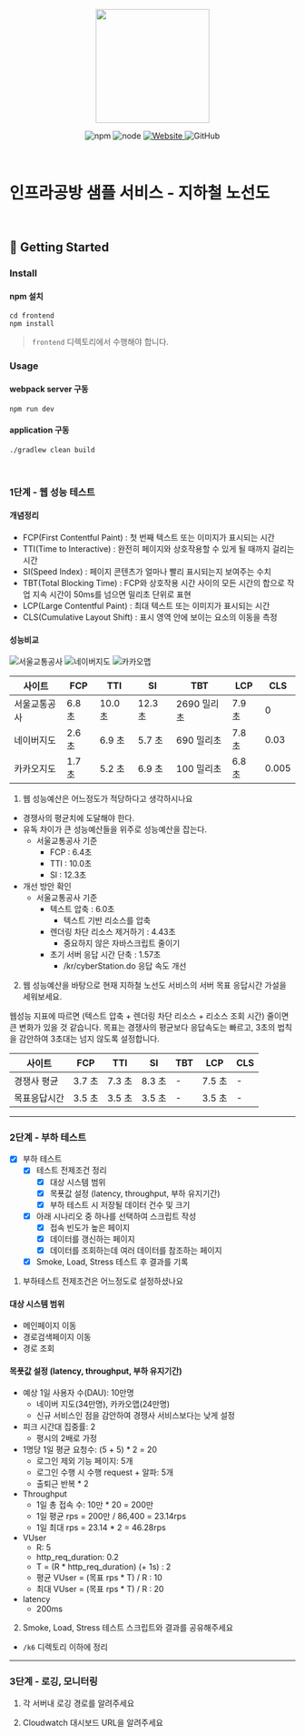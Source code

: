 <p align="center">
    <img width="200px;" src="https://raw.githubusercontent.com/woowacourse/atdd-subway-admin-frontend/master/images/main_logo.png"/>
</p>
<p align="center">
  <img alt="npm" src="https://img.shields.io/badge/npm-%3E%3D%205.5.0-blue">
  <img alt="node" src="https://img.shields.io/badge/node-%3E%3D%209.3.0-blue">
  <a href="https://edu.nextstep.camp/c/R89PYi5H" alt="nextstep atdd">
    <img alt="Website" src="https://img.shields.io/website?url=https%3A%2F%2Fedu.nextstep.camp%2Fc%2FR89PYi5H">
  </a>
  <img alt="GitHub" src="https://img.shields.io/github/license/next-step/atdd-subway-service">
</p>

<br>

# 인프라공방 샘플 서비스 - 지하철 노선도

<br>

## 🚀 Getting Started

### Install
#### npm 설치
```
cd frontend
npm install
```
> `frontend` 디렉토리에서 수행해야 합니다.

### Usage
#### webpack server 구동
```
npm run dev
```
#### application 구동
```
./gradlew clean build
```
<br>


### 1단계 - 웹 성능 테스트

#### 개념정리

- FCP(First Contentful Paint) : 첫 번째 텍스트 또는 이미지가 표시되는 시간
- TTI(Time to Interactive) : 완전히 페이지와 상호작용할 수 있게 될 때까지 걸리는 시간
- SI(Speed Index) : 페이지 콘텐츠가 얼마나 빨리 표시되는지 보여주는 수치
- TBT(Total Blocking Time) : FCP와 상호작용 시간 사이의 모든 시간의 합으로 작업 지속 시간이 50ms를 넘으면 밀리초 단위로 표현
- LCP(Large Contentful Paint) : 최대 텍스트 또는 이미지가 표시되는 시간
- CLS(Cumulative Layout Shift) : 표시 영역 안에 보이는 요소의 이동을 측정

#### 성능비교

![서울교통공사](src/main/resources/static/images/서울교통공사_성능_테스트.png)
![네이버지도](src/main/resources/static/images/네이버지도_성능_테스트.png)
![카카오맵](src/main/resources/static/images/카카오맵_성능_테스트.png)

|   사이트   | FCP   | TTI    | SI     | TBT      | LCP   |  CLS  |
|----------|-------|--------|--------|----------|-------|-------|
| 서울교통공사 | 6.8 초 | 10.0 초 | 12.3 초 | 2690 밀리초 | 7.9 초 |   0   |
|  네이버지도 | 2.6 초 | 6.9 초  | 5.7 초  | 690 밀리초  | 7.8 초 |  0.03  |
|  카카오지도 | 1.7 초 | 5.2 초  | 6.9 초  | 100 밀리초  | 6.8 초 |  0.005 |



1. 웹 성능예산은 어느정도가 적당하다고 생각하시나요

- 경쟁사의 평균치에 도달해야 한다.
- 유독 차이가 큰 성능예산들을 위주로 성능예산을 잡는다.
  - 서울교통공사 기준
    - FCP : 6.4초
    - TTI : 10.0초
    - SI : 12.3초
- 개선 방안 확인
  - 서울교통공사 기준
    - 텍스트 압축 : 6.0초
      - 텍스트 기반 리소스를 압축
    - 렌더링 차단 리소스 제거하기 : 4.43초
      - 중요하지 않은 자바스크립트 줄이기
    - 초기 서버 응답 시간 단축 : 1.57초
      - /kr/cyberStation.do 응답 속도 개선

2. 웹 성능예산을 바탕으로 현재 지하철 노선도 서비스의 서버 목표 응답시간 가설을 세워보세요.

웹성능 지표에 따르면 (텍스트 압축 + 렌더링 차단 리소스 + 리소스 조회 시간) 줄이면 큰 변화가 있을 것 같습니다. 
목표는 경쟁사의 평균보다 응답속도는 빠르고, 3초의 법칙을 감안하여 3초대는 넘지 않도록 설정합니다.

|   사이트   | FCP   | TTI   | SI    |    TBT   | LCP   |  CLS  |
|----------|-------|-------|-------|----------|-------|-------|
| 경쟁사 평균 | 3.7 초 | 7.3 초 | 8.3 초 |    -     | 7.5 초 |   -   |
| 목표응답시간 | 3.5 초 | 3.5 초 | 3.5 초 |    -     | 3.5 초 |   -   |

---

### 2단계 - 부하 테스트 

- [X] 부하 테스트
  - [X] 테스트 전제조건 정리
    - [X] 대상 시스템 범위
    - [X] 목푯값 설정 (latency, throughput, 부하 유지기간)
    - [X] 부하 테스트 시 저장될 데이터 건수 및 크기
  - [X] 아래 시나리오 중 하나를 선택하여 스크립트 작성
    - [X] 접속 빈도가 높은 페이지
    - [X] 데이터를 갱신하는 페이지
    - [X] 데이터를 조회하는데 여러 데이터를 참조하는 페이지
  - [X] Smoke, Load, Stress 테스트 후 결과를 기록

1. 부하테스트 전제조건은 어느정도로 설정하셨나요

#### 대상 시스템 범위

- 메인페이지 이동
- 경로검색페이지 이동
- 경로 조회

#### 목푯값 설정 (latency, throughput, 부하 유지기간)

- 예상 1일 사용자 수(DAU): 10만명
  - 네이버 지도(34만명), 카카오맵(24만명)
  - 신규 서비스인 점을 감안하여 경쟁사 서비스보다는 낮게 설정
- 피크 시간대 집중률: 2
  - 평시의 2배로 가정
- 1명당 1일 평균 요청수: (5 + 5) * 2 = 20
  - 로그인 제외 기능 페이지: 5개
  - 로그인 수행 시 수행 request + 알파: 5개
  - 출퇴근 반복 * 2
- Throughput
  - 1일 총 접속 수: 10만 * 20 = 200만
  - 1일 평균 rps = 200만 / 86,400 = 23.14rps
  - 1일 최대 rps = 23.14 * 2 = 46.28rps
- VUser
  - R: 5
  - http_req_duration: 0.2
  - T = (R * http_req_duration) (+ 1s) : 2
  - 평균 VUser = (목표 rps * T) / R : 10
  - 최대 VUser = (목표 rps * T) / R : 20
- latency
  - 200ms


2. Smoke, Load, Stress 테스트 스크립트와 결과를 공유해주세요

- `/k6` 디렉토리 이하에 정리

---

### 3단계 - 로깅, 모니터링
1. 각 서버내 로깅 경로를 알려주세요

2. Cloudwatch 대시보드 URL을 알려주세요

